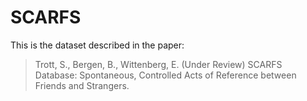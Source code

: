 # SCARFS

This is the dataset described in the paper:

> Trott, S., Bergen, B., Wittenberg, E. (Under Review) SCARFS Database: Spontaneous, Controlled Acts of Reference between Friends and Strangers. 


